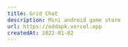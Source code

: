 ```yaml
---
title: Grid Chat
description: Mini android game store
url: https://oddapk.vercel.app
createdAt: 2022-01-02
---
```


